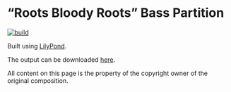 # “Roots Bloody Roots” Bass Partition

[![build](https://github.com/jeandeaual/lilypond-bass-sepultura-roots-bloody-roots/workflows/build/badge.svg)](https://github.com/jeandeaual/lilypond-bass-sepultura-roots-bloody-roots/actions?query=workflow%3Abuild)

Built using [LilyPond](https://lilypond.org/).

The output can be downloaded [here](https://jeandeaual.github.io/lilypond-bass-sepultura-roots-bloody-roots).

All content on this page is the property of the copyright owner of the original composition.
